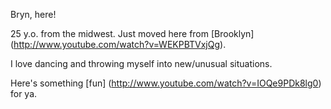 Bryn, here!

25 y.o. from the midwest. Just moved here from [Brooklyn] (http://www.youtube.com/watch?v=WEKPBTVxjQg).

I love dancing and throwing myself into new/unusual situations.

Here's something [fun] (http://www.youtube.com/watch?v=IOQe9PDk8lg0) for ya.


